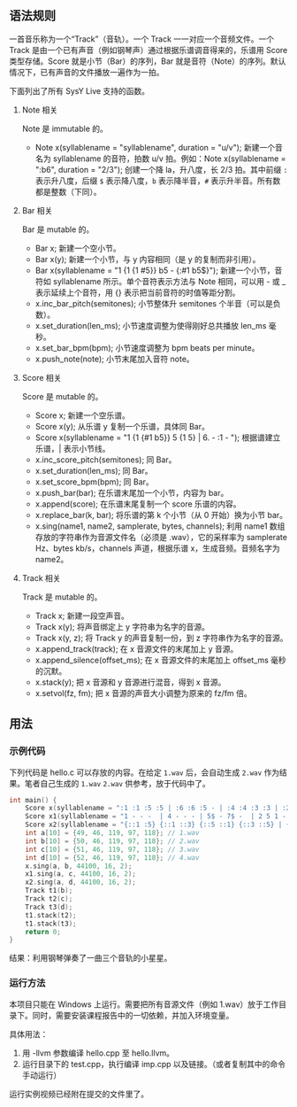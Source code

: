 ## 语法规则

一首音乐称为一个“Track”（音轨）。一个 Track 一一对应一个音频文件。一个 Track 是由一个已有声音（例如钢琴声）通过根据乐谱调音得来的，乐谱用 Score 类型存储。Score 就是小节（Bar）的序列，Bar 就是音符（Note）的序列。默认情况下，已有声音的文件播放一遍作为一拍。

下面列出了所有 SysY Live 支持的函数。

1. Note 相关

   Note 是 immutable 的。

   - Note x(syllablename = "syllablename", duration = "u/v"); 新建一个音名为 syllablename 的音符，拍数 u/v 拍。例如：Note x(syllablename = ":b6", duration = "2/3"); 创建一个降 la，升八度，长 2/3 拍。其中前缀 `:` 表示升八度，后缀 `$` 表示降八度，`b` 表示降半音，`#` 表示升半音。所有数都是整数（下同）。

2. Bar 相关

   Bar 是 mutable 的。

   - Bar x; 新建一个空小节。
   - Bar x(y); 新建一个小节，与 y 内容相同（是 y 的复制而非引用）。
   - Bar x(syllablename = "1 {1 {1 #5}} b5 - {:#1 b5$}"); 新建一个小节，音符如 syllablename 所示。单个音符表示方法与 Note 相同，可以用 - 或 _ 表示延续上个音符，用 {} 表示把当前音符的时值等距分割。
   - x.inc_bar_pitch(semitones); 小节整体升 semitones 个半音（可以是负数）。
   - x.set_duration(len_ms); 小节速度调整为使得刚好总共播放 len_ms 毫秒。
   - x.set_bar_bpm(bpm); 小节速度调整为 bpm beats per minute。
   - x.push_note(note); 小节末尾加入音符 note。

3. Score 相关

   Score 是 mutable 的。

   - Score x; 新建一个空乐谱。
   - Score x(y); 从乐谱 y 复制一个乐谱，具体同 Bar。
   - Score x(syllablename = "1 {1 {#1 b5}} 5 {1 5} | 6. - :1 - "); 根据谱建立乐谱，| 表示小节线。
   - x.inc_score_pitch(semitones); 同 Bar。
   - x.set_duration(len_ms); 同 Bar。
   - x.set_score_bpm(bpm); 同 Bar。
   - x.push_bar(bar); 在乐谱末尾加一个小节，内容为 bar。
   - x.append(score); 在乐谱末尾复制一个 score 乐谱的内容。
   - x.replace_bar(k, bar); 将乐谱的第 k 个小节（从 0 开始）换为小节 bar。
   - x.sing(name1, name2, samplerate, bytes, channels); 利用 name1 数组存放的字符串作为音源文件名（必须是 .wav），它的采样率为 samplerate Hz、bytes kb/s，channels 声道，根据乐谱 x，生成音频。音频名字为 name2。

4. Track 相关

   Track 是 mutable 的。

   - Track x; 新建一段空声音。
   - Track x(y); 将声音绑定上 y 字符串为名字的音源。
   - Track x(y, z); 将 Track y 的声音复制一份，到 z 字符串作为名字的音源。
   - x.append_track(track); 在 x 音源文件的末尾加上 y 音源。
   - x.append_silence(offset_ms); 在 x 音源文件的末尾加上 offset_ms 毫秒的沉默。
   - x.stack(y); 把 x 音源和 y 音源进行混音，得到 x 音源。
   - x.setvol(fz, fm); 把 x 音源的声音大小调整为原来的 fz/fm 倍。

## 用法

### 示例代码

下列代码是 hello.c 可以存放的内容。在给定 `1.wav` 后，会自动生成 `2.wav` 作为结果。笔者自己生成的 `1.wav` `2.wav` 供参考，放于代码中了。

```cpp
int main() {
	Score x(syllablename = ":1 :1 :5 :5 | :6 :6 :5 - | :4 :4 :3 :3 | :2 :2 :1 - ");
    Score x1(syllablename = "1 - - -  | 4 - - - | 5$ - 7$ -  | 2 5 1 - ");
    Score x2(syllablename = "{::1 :5} {::1 ::3} {::5 ::1} {::3 ::5} | {::6 ::4} {:::1 ::6} {::5 ::3} {::1 ::3} | {::4 :5} {::2 ::4} {:7 :5} {:7 ::3} | {::2 :5} {:7 ::2} ::1 - ");
	int a[10] = {49, 46, 119, 97, 118}; // 1.wav
	int b[10] = {50, 46, 119, 97, 118}; // 2.wav
	int c[10] = {51, 46, 119, 97, 118}; // 3.wav
	int d[10] = {52, 46, 119, 97, 118}; // 4.wav
	x.sing(a, b, 44100, 16, 2);
    x1.sing(a, c, 44100, 16, 2);
    x2.sing(a, d, 44100, 16, 2);
    Track t1(b);
    Track t2(c);
    Track t3(d);
    t1.stack(t2);
    t1.stack(t3);
    return 0;
}
```

结果：利用钢琴弹奏了一曲三个音轨的小星星。

### 运行方法

本项目只能在 Windows 上运行。需要把所有音源文件（例如 1.wav）放于工作目录下。同时，需要安装课程报告中的一切依赖，并加入环境变量。

具体用法：

1. 用 -llvm 参数编译 hello.cpp 至 hello.llvm。
2. 运行目录下的 test.cpp，执行编译 imp.cpp 以及链接。（或者复制其中的命令手动运行）

运行实例视频已经附在提交的文件里了。